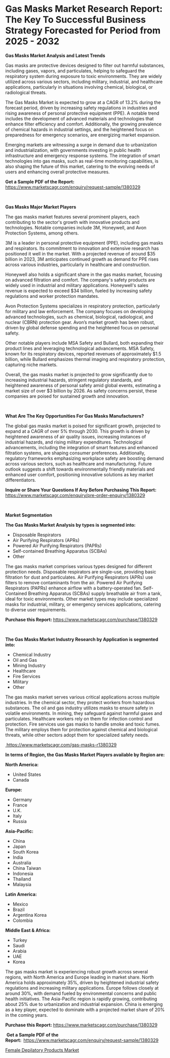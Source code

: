 <p><h1>Gas Masks Market Research Report: The Key To Successful Business Strategy Forecasted for Period from 2025 - 2032</h1></p><p><strong>Gas Masks Market Analysis and Latest Trends</strong></p>
<p><p>Gas masks are protective devices designed to filter out harmful substances, including gases, vapors, and particulates, helping to safeguard the respiratory system during exposure to toxic environments. They are widely utilized across various sectors, including military, industrial, and healthcare applications, particularly in situations involving chemical, biological, or radiological threats.</p><p>The Gas Masks Market is expected to grow at a CAGR of 13.2% during the forecast period, driven by increasing safety regulations in industries and rising awareness of personal protective equipment (PPE). A notable trend includes the development of advanced materials and technologies that enhance filter efficiency and comfort. Additionally, the growing prevalence of chemical hazards in industrial settings, and the heightened focus on preparedness for emergency scenarios, are energizing market expansion.</p><p>Emerging markets are witnessing a surge in demand due to urbanization and industrialization, with governments investing in public health infrastructure and emergency response systems. The integration of smart technologies into gas masks, such as real-time monitoring capabilities, is also shaping the future of this market, catering to the evolving needs of users and enhancing overall protective measures.</p></p>
<p><strong>Get a Sample PDF of the Report:&nbsp;</strong> <a href="https://www.marketscagr.com/enquiry/request-sample/1380329?utm_campaign=2039&utm_medium=2&utm_source=Github&utm_content=ia&utm_term=05042025&utm_id=gas-masks">https://www.marketscagr.com/enquiry/request-sample/1380329</a></p>
<p>&nbsp;</p>
<p><strong>Gas Masks Major Market Players</strong></p>
<p><p>The gas masks market features several prominent players, each contributing to the sector's growth with innovative products and technologies. Notable companies include 3M, Honeywell, and Avon Protection Systems, among others.</p><p>3M is a leader in personal protective equipment (PPE), including gas masks and respirators. Its commitment to innovation and extensive research has positioned it well in the market. With a projected revenue of around $35 billion in 2023, 3M anticipates continued growth as demand for PPE rises across various industries, particularly in healthcare and construction.</p><p>Honeywell also holds a significant share in the gas masks market, focusing on advanced filtration and comfort. The company's safety products are widely used in industrial and military applications. Honeywell's sales revenue is expected to exceed $34 billion, fueled by increasing safety regulations and worker protection mandates.</p><p>Avon Protection Systems specializes in respiratory protection, particularly for military and law enforcement. The company focuses on developing advanced technologies, such as chemical, biological, radiological, and nuclear (CBRN) protection gear. Avon’s market growth has been robust, driven by global defense spending and the heightened focus on personal safety.</p><p>Other notable players include MSA Safety and Bullard, both expanding their product lines and leveraging technological advancements. MSA Safety, known for its respiratory devices, reported revenues of approximately $1.5 billion, while Bullard emphasizes thermal imaging and respiratory protection, capturing niche markets.</p><p>Overall, the gas masks market is projected to grow significantly due to increasing industrial hazards, stringent regulatory standards, and heightened awareness of personal safety amid global events, estimating a market size of over $3 billion by 2026. As safety concerns persist, these companies are poised for sustained growth and innovation.</p></p>
<p>&nbsp;</p>
<p><strong>What Are The Key Opportunities For Gas Masks Manufacturers?</strong></p>
<p><p>The global gas masks market is poised for significant growth, projected to expand at a CAGR of over 5% through 2030. This growth is driven by heightened awareness of air quality issues, increasing instances of industrial hazards, and rising military expenditures. Technological advancements, including the integration of smart features and enhanced filtration systems, are shaping consumer preferences. Additionally, regulatory frameworks emphasizing workplace safety are boosting demand across various sectors, such as healthcare and manufacturing. Future outlook suggests a shift towards environmentally friendly materials and enhanced user comfort, positioning innovative solutions as key market differentiators.</p></p>
<p><strong>Inquire or Share Your Questions If Any Before Purchasing This Report:</strong> <a href="https://www.marketscagr.com/enquiry/pre-order-enquiry/1380329?utm_campaign=2039&utm_medium=2&utm_source=Github&utm_content=ia&utm_term=05042025&utm_id=gas-masks">https://www.marketscagr.com/enquiry/pre-order-enquiry/1380329</a></p>
<p>&nbsp;</p>
<p><strong>Market Segmentation</strong></p>
<p><strong>The Gas Masks Market Analysis by types is segmented into:</strong></p>
<p><ul><li>Disposable Respirators</li><li>Air Purifying Respirators (APRs)</li><li>Powered Air Purifying Respirators (PAPRs)</li><li>Self-contained Breathing Apparatus (SCBAs)</li><li>Other</li></ul></p>
<p><p>The gas masks market comprises various types designed for different protection needs. Disposable respirators are single-use, providing basic filtration for dust and particulates. Air Purifying Respirators (APRs) use filters to remove contaminants from the air. Powered Air Purifying Respirators (PAPRs) enhance airflow with a battery-operated fan. Self-Contained Breathing Apparatus (SCBAs) supply breathable air from a tank, ideal for toxic environments. Other market types may include specialized masks for industrial, military, or emergency services applications, catering to diverse user requirements.</p></p>
<p><strong>Purchase this Report:&nbsp;</strong><a href="https://www.marketscagr.com/purchase/1380329?utm_campaign=2039&utm_medium=2&utm_source=Github&utm_content=ia&utm_term=05042025&utm_id=gas-masks">https://www.marketscagr.com/purchase/1380329</a></p>
<p>&nbsp;</p>
<p><strong>The Gas Masks Market Industry Research by Application is segmented into:</strong></p>
<p><ul><li>Chemical Industry</li><li>Oil and Gas</li><li>Mining Industry</li><li>Healthcare</li><li>Fire Services</li><li>Military</li><li>Other</li></ul></p>
<p><p>The gas masks market serves various critical applications across multiple industries. In the chemical sector, they protect workers from hazardous substances. The oil and gas industry utilizes masks to ensure safety in volatile environments. In mining, they safeguard against harmful gases and particulates. Healthcare workers rely on them for infection control and protection. Fire services use gas masks to handle smoke and toxic fumes. The military employs them for protection against chemical and biological threats, while other sectors adopt them for specialized safety needs.</p></p>
<p><a href="https://www.marketscagr.com/gas-masks-r1380329?utm_campaign=2039&utm_medium=2&utm_source=Github&utm_content=ia&utm_term=05042025&utm_id=gas-masks">&nbsp;https://www.marketscagr.com/gas-masks-r1380329</a></p>
<p><strong>In terms of Region, the Gas Masks Market Players available by Region are:</strong></p>
<p>
    <p> <strong> North America: </strong>
        <ul>
            <li>United States</li>
            <li>Canada</li>
        </ul>
        </p> 
    <p> <strong> Europe: </strong>
        <ul>
            <li>Germany</li>
            <li>France</li>
            <li>U.K.</li>
            <li>Italy</li>
            <li>Russia</li>
        </ul>
        </p> 
    <p> <strong> Asia-Pacific: </strong>
        <ul>
            <li>China</li>
            <li>Japan</li>
            <li>South Korea</li>
            <li>India</li>
            <li>Australia</li>
            <li>China Taiwan</li>
            <li>Indonesia</li>
            <li>Thailand</li>
            <li>Malaysia</li>
        </ul>
        </p> 
    <p> <strong> Latin America: </strong>
        <ul>
            <li>Mexico</li>
            <li>Brazil</li>
            <li>Argentina Korea</li>
            <li>Colombia</li>
        </ul>
        </p> 
    <p> <strong> Middle East & Africa: </strong>
        <ul>
            <li>Turkey</li>
            <li>Saudi</li>
            <li>Arabia</li>
            <li>UAE</li>
            <li>Korea</li>
        </ul>
    </p>
    </p>
<p><p>The gas masks market is experiencing robust growth across several regions, with North America and Europe leading in market share. North America holds approximately 35%, driven by heightened industrial safety regulations and increasing military applications. Europe follows closely at around 30%, with demand fueled by environmental concerns and public health initiatives. The Asia-Pacific region is rapidly growing, contributing about 25% due to urbanization and industrial expansion. China is emerging as a key player, expected to dominate with a projected market share of 20% in the coming years.</p></p>
<p><strong>Purchase this Report: </strong><a href="https://www.marketscagr.com/purchase/1380329?utm_campaign=2039&utm_medium=2&utm_source=Github&utm_content=ia&utm_term=05042025&utm_id=gas-masks">https://www.marketscagr.com/purchase/1380329</a></p>
<p>&nbsp;<strong>Get a Sample PDF of the Report:&nbsp;&nbsp;</strong><a href="https://www.marketscagr.com/enquiry/request-sample/1380329?utm_campaign=2039&utm_medium=2&utm_source=Github&utm_content=ia&utm_term=05042025&utm_id=gas-masks">https://www.marketscagr.com/enquiry/request-sample/1380329</a></p>
<p><strong></strong></p>
<p><p><a href="https://github.com/SamiaChowdhury801/Market-Research-Report-List-2/blob/main/female-depilatory-products-market.md?utm_campaign=2039&utm_medium=2&utm_source=Github&utm_content=ia&utm_term=05042025&utm_id=gas-masks">Female Depilatory Products Market</a></p></p>